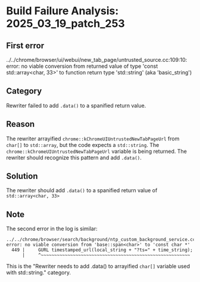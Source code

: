 # Build Failure Analysis: 2025_03_19_patch_253

## First error

../../chrome/browser/ui/webui/new_tab_page/untrusted_source.cc:109:10: error: no viable conversion from returned value of type 'const std::array<char, 33>' to function return type 'std::string' (aka 'basic_string<char>')

## Category
Rewriter failed to add `.data()` to a spanified return value.

## Reason
The rewriter arrayified `chrome::kChromeUIUntrustedNewTabPageUrl` from `char[]` to `std::array`, but the code expects a `std::string`. The `chrome::kChromeUIUntrustedNewTabPageUrl` variable is being returned. The rewriter should recognize this pattern and add `.data()`.

## Solution
The rewriter should add `.data()` to a spanified return value of `std::array<char, 33>`

## Note
The second error in the log is similar:
```
../../chrome/browser/search/background/ntp_custom_background_service.cc:449:5: error: no viable conversion from 'base::span<char>' to 'const char *'
  449 |     GURL timestamped_url(local_string + "?ts=" + time_string);
      |     ^~~~~~~~~~~~~~~~~~~~~~~~~~~~~~~~~~~~~~~~~~~~~~~~~~~~~~~~~
```
This is the "Rewriter needs to add .data() to arrayified `char[]` variable used with std::string." category.